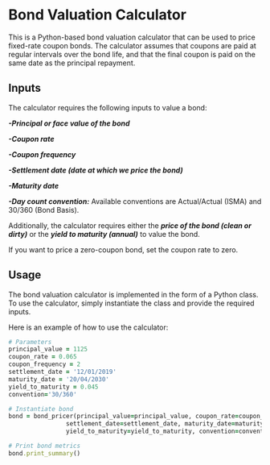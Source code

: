 # Bond Valuation Calculator

This is a Python-based bond valuation calculator that can be used to price fixed-rate coupon bonds. The calculator assumes that coupons are paid at regular intervals over the bond life, and that the final coupon is paid on the same date as the principal repayment.

## Inputs

The calculator requires the following inputs to value a bond:


***-Principal or face value of the bond***

***-Coupon rate***

***-Coupon frequency***

***-Settlement date (date at which we price the bond)***

***-Maturity date***

***-Day count convention:*** Available conventions are Actual/Actual (ISMA) and 30/360 (Bond Basis).


Additionally, the calculator requires either the ***price of the bond (clean or dirty)*** or the ***yield to maturity (annual)*** to value the bond.

If you want to price a zero-coupon bond, set the coupon rate to zero.

## Usage

The bond valuation calculator is implemented in the form of a Python class. To use the calculator, simply instantiate the class and provide the required inputs.

Here is an example of how to use the calculator:

```ruby
# Parameters
principal_value = 1125
coupon_rate = 0.065
coupon_frequency = 2
settlement_date = '12/01/2019'
maturity_date = '20/04/2030'
yield_to_maturity = 0.045
convention='30/360'

# Instantiate bond
bond = bond_pricer(principal_value=principal_value, coupon_rate=coupon_rate, coupon_frequency=coupon_frequency, 
                settlement_date=settlement_date, maturity_date=maturity_date, 
                yield_to_maturity=yield_to_maturity, convention=convention)

# Print bond metrics
bond.print_summary()
```
